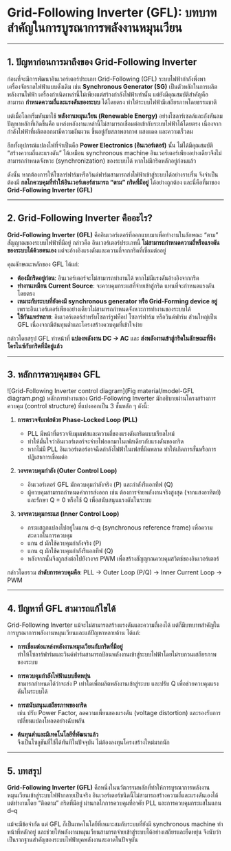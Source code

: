 # Grid-Following Inverter (GFL): บทบาทสำคัญในการบูรณาการพลังงานหมุนเวียน  

---

## 1. ปัญหาก่อนการมาถึงของ Grid-Following Inverter  

ก่อนที่จะมีการพัฒนาอินเวอร์เตอร์ประเภท Grid-Following (GFL) ระบบไฟฟ้ากำลังพึ่งพาเครื่องจักรกลไฟฟ้าแบบดั้งเดิม เช่น **Synchronous Generator (SG)** เป็นตัวหลักในการผลิตพลังงานไฟฟ้า เครื่องกำเนิดเหล่านี้ไม่เพียงแต่สร้างกำลังไฟฟ้าเท่านั้น แต่ยังมีคุณสมบัติสำคัญคือสามารถ **กำหนดความถี่และแรงดันของระบบ** ได้โดยตรง ทำให้ระบบไฟฟ้ามีเสถียรภาพโดยธรรมชาติ  

แต่เมื่อโลกเริ่มหันมาใช้ **พลังงานหมุนเวียน (Renewable Energy)** อย่างโซลาร์เซลล์และกังหันลม ปัญหาหลักที่เกิดขึ้นคือ แหล่งพลังงานเหล่านี้ไม่สามารถเชื่อมต่อเข้ากับระบบไฟฟ้าได้โดยตรง เนื่องจากกำลังไฟฟ้าที่ผลิตออกมามีความผันผวน ขึ้นอยู่กับสภาพอากาศ แสงแดด และความเร็วลม  

อีกทั้งอุปกรณ์แปลงไฟที่จำเป็นคือ **Power Electronics (อินเวอร์เตอร์)** นั้น ไม่ได้มีคุณสมบัติ “สร้างความถี่และแรงดัน” ได้เหมือน synchronous machine อินเวอร์เตอร์เพียงอย่างเดียวจึงไม่สามารถกำหนดจังหวะ (synchronization) ของระบบได้ หากไม่มีกริดหลักอยู่ก่อนแล้ว  

ดังนั้น หากต้องการให้โซลาร์ฟาร์มหรือวินด์ฟาร์มสามารถส่งไฟฟ้าเข้าสู่ระบบได้อย่างราบรื่น จึงจำเป็นต้องมี **กลไกควบคุมที่ทำให้อินเวอร์เตอร์สามารถ “ตาม” กริดที่มีอยู่** ได้อย่างถูกต้อง และนี่คือที่มาของ **Grid-Following Inverter (GFL)**  

---

## 2. Grid-Following Inverter คืออะไร?  

**Grid-Following Inverter (GFL)** คืออินเวอร์เตอร์ที่ออกแบบมาเพื่อทำงานในลักษณะ “ตาม” สัญญาณของระบบไฟฟ้าที่มีอยู่ กล่าวคือ อินเวอร์เตอร์ประเภทนี้ **ไม่สามารถกำหนดความถี่หรือแรงดันของระบบได้ด้วยตนเอง** แต่จะอ้างอิงแรงดันและความถี่จากกริดที่เชื่อมต่ออยู่  

คุณลักษณะหลักของ GFL ได้แก่:  

- **ต้องมีกริดอยู่ก่อน**: อินเวอร์เตอร์จะไม่สามารถทำงานได้ หากไม่มีแรงดันอ้างอิงจากกริด  
- **ทำงานเหมือน Current Source**: จะควบคุมกระแสที่จ่ายเข้าสู่กริด แทนที่จะกำหนดแรงดันโดยตรง  
- **เหมาะกับระบบที่ยังคงมี synchronous generator หรือ Grid-Forming device อยู่** เพราะอินเวอร์เตอร์เพียงอย่างเดียวไม่สามารถกำหนดจังหวะการทำงานของระบบได้  
- **ใช้กันแพร่หลาย**: อินเวอร์เตอร์สำหรับโซลาร์รูฟท็อป โซลาร์ฟาร์ม หรือวินด์ฟาร์ม ส่วนใหญ่เป็น GFL เนื่องจากมีต้นทุนต่ำและโครงสร้างควบคุมที่เข้าใจง่าย  

กล่าวโดยสรุป GFL ทำหน้าที่ **แปลงพลังงาน DC → AC** และ **ส่งพลังงานเข้าสู่กริดในลักษณะที่ซิงโครไนซ์กับกริดที่มีอยู่แล้ว**  

---

## 3. หลักการควบคุมของ GFL  

![Grid-Following Inverter control diagram](Fig material/model-GFL diagram.png)
หลักการทำงานของ Grid-Following Inverter มักอธิบายผ่านโครงสร้างการควบคุม (control structure) ที่แบ่งออกเป็น 3 ชั้นหลัก ๆ ดังนี้:  

1. **การตรวจจับเฟสด้วย Phase-Locked Loop (PLL)**  
   - PLL มีหน้าที่ตรวจจับมุมเฟสและความถี่ของแรงดันกริดแบบเรียลไทม์  
   - ทำให้มั่นใจว่าอินเวอร์เตอร์จะจ่ายไฟออกมาในเฟสเดียวกับแรงดันของกริด  
   - หากไม่มี PLL อินเวอร์เตอร์อาจฉีดกำลังไฟฟ้าในเฟสที่ผิดพลาด ทำให้เกิดการสั่นหรือการปฏิเสธการเชื่อมต่อ  

2. **วงจรควบคุมกำลัง (Outer Control Loop)**  
   - อินเวอร์เตอร์ GFL มักควบคุมกำลังจริง (P) และกำลังรีแอกทีฟ (Q)  
   - ผู้ควบคุมสามารถกำหนดค่าการส่งออก เช่น ต้องการจ่ายพลังงานจริงสูงสุด (จากแสงอาทิตย์) และรักษา Q = 0 หรือใช้ Q เพื่อสนับสนุนแรงดันในระบบ  

3. **วงจรควบคุมกระแส (Inner Control Loop)**  
   - กระแสถูกแปลงไปอยู่ในแกน d–q (synchronous reference frame) เพื่อความสะดวกในการควบคุม  
   - แกน d มักใช้ควบคุมกำลังจริง (P)  
   - แกน q มักใช้ควบคุมกำลังรีแอกทีฟ (Q)  
   - หลังจากนั้นจึงถูกส่งต่อไปยังวงจร PWM เพื่อสร้างสัญญาณควบคุมสวิตช์ของอินเวอร์เตอร์  

กล่าวโดยรวม **ลำดับการควบคุมคือ**: PLL → Outer Loop (P/Q) → Inner Current Loop → PWM  

---

## 4. ปัญหาที่ GFL สามารถแก้ไขได้  

Grid-Following Inverter แม้จะไม่สามารถสร้างแรงดันและความถี่เองได้ แต่ก็มีบทบาทสำคัญในการบูรณาการพลังงานหมุนเวียนและแก้ปัญหาหลายด้าน ได้แก่:  

- **การเชื่อมต่อแหล่งพลังงานหมุนเวียนกับกริดที่มีอยู่**  
  ทำให้โซลาร์ฟาร์มและวินด์ฟาร์มสามารถป้อนพลังงานเข้าสู่ระบบไฟฟ้าโดยไม่รบกวนเสถียรภาพของระบบ  

- **การควบคุมกำลังไฟฟ้าแบบยืดหยุ่น**  
  สามารถกำหนดได้ว่าจะส่ง P เท่าใดเพื่อผลิตพลังงานเข้าสู่ระบบ และปรับ Q เพื่อช่วยควบคุมแรงดันในระบบได้  

- **การสนับสนุนเสถียรภาพของกริด**  
  เช่น ปรับ Power Factor, ลดความเพี้ยนของแรงดัน (voltage distortion) และรองรับการเปลี่ยนแปลงโหลดอย่างฉับพลัน  

- **ต้นทุนต่ำและมีเทคโนโลยีที่พัฒนาแล้ว**  
  จึงเป็นโซลูชันที่ใช้ได้ทันทีในปัจจุบัน ไม่ต้องลงทุนโครงสร้างใหม่มากนัก  

---

## 5. บทสรุป  

**Grid-Following Inverter (GFL)** คือหนึ่งในนวัตกรรมหลักที่ทำให้การบูรณาการพลังงานหมุนเวียนเข้าสู่ระบบไฟฟ้ากลายเป็นจริง อินเวอร์เตอร์ชนิดนี้ไม่สามารถสร้างความถี่และแรงดันเองได้ แต่ทำงานโดย “ติดตาม” กริดที่มีอยู่ ผ่านกลไกการควบคุมที่อาศัย PLL และการควบคุมกระแสในแกน d–q  

แม้จะมีข้อจำกัด แต่ GFL ก็เป็นเทคโนโลยีที่เหมาะสมกับระบบที่ยังมี synchronous machine ทำหน้าที่หลักอยู่ และช่วยให้พลังงานหมุนเวียนสามารถจ่ายเข้าสู่ระบบได้อย่างเสถียรและยืดหยุ่น จึงนับว่าเป็นรากฐานสำคัญของระบบไฟฟ้ายุคพลังงานสะอาดในปัจจุบัน  
